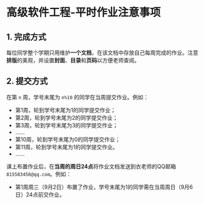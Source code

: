 # 高级软件工程-平时作业注意事项

## 1. 完成方式
每位同学整个学期只用维护**一个文档**，在该文档中存放自己每周完成的作业。注意**排版**的美观，并设置**封面**、**目录**和**页码**以方便老师查阅。

## 2. 提交方式

在第 `n` 周，学号末尾为 `n%10` 的同学在当周提交作业。例如：
- 第1周，轮到学号末尾为1的同学提交作业；
- 第2周，轮到学号末尾为2的同学提交作业；
- 第3周，轮到学号末尾为3的同学提交作业；
- ......
- 第10周，轮到学号末尾为0的同学提交作业；
- 第11周，轮到学号末尾为1的同学提交作业。
- ......

课上布置作业后，在**当周的周日24点**将作业文档发送到衣老师的QQ邮箱 `815583456@qq.com`。例如：
- 第1周周三（9月2日）布置了作业，学号末尾为1的同学需在当周周日（9月6日）24点前交作业。

